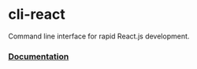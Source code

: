 # cli-react
Command line interface for rapid React.js development.

### [Documentation](https://github.com/ongw20/cli-react/tree/master/packages/cli-react-app#readme)
